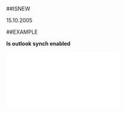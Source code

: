 
##ISNEW

15.10.2005


##EXAMPLE

**Is outlook synch enabled**



![](..\..\Examples\vbs\SOUser.IsOutlookSynchronizerEnabled.vbs.txt)


